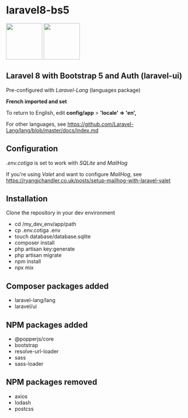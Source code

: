 # laravel8-bs5

<p>
    <img height="99" src="https://laravel.com/img/logomark.min.svg">
    <img height="99" src="https://getbootstrap.com/docs/5.0/assets/brand/bootstrap-logo.svg">
</p>

## Laravel 8 with Bootstrap 5 and Auth (laravel-ui)

Pre-configured with *Laravel-Lang* (languages package)

__French imported and set__

To return to English, edit __config/app__ > __'locale' => 'en',__

For other languages, see https://github.com/Laravel-Lang/lang/blob/master/docs/index.md

## Configuration

*.env.cotiga* is set to work with *SQLite* and *MailHog*

If you're using *Valet* and want to configure *MailHog*, see https://ryangjchandler.co.uk/posts/setup-mailhog-with-laravel-valet

## Installation

Clone the repository in your dev environment

* cd /my_dev_env/app/path
* cp .env.cotiga .env
* touch database/database.sqlite
* composer install
* php artisan key:generate
* php artisan migrate
* npm install
* npx mix

## Composer packages added

* laravel-lang/lang
* laravel/ui

## NPM packages added

* @popperjs/core
* bootstrap
* resolve-url-loader
* sass
* sass-loader

## NPM packages removed

* axios
* lodash
* postcss
